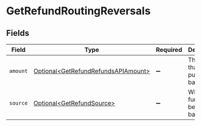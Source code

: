 # GetRefundRoutingReversals


## Fields

| Field                                                                                        | Type                                                                                         | Required                                                                                     | Description                                                                                  |
| -------------------------------------------------------------------------------------------- | -------------------------------------------------------------------------------------------- | -------------------------------------------------------------------------------------------- | -------------------------------------------------------------------------------------------- |
| `amount`                                                                                     | [Optional\<GetRefundRefundsAPIAmount>](../../models/operations/GetRefundRefundsAPIAmount.md) | :heavy_minus_sign:                                                                           | The amount that will be pulled back.                                                         |
| `source`                                                                                     | [Optional\<GetRefundSource>](../../models/operations/GetRefundSource.md)                     | :heavy_minus_sign:                                                                           | Where the funds will be pulled back from.                                                    |